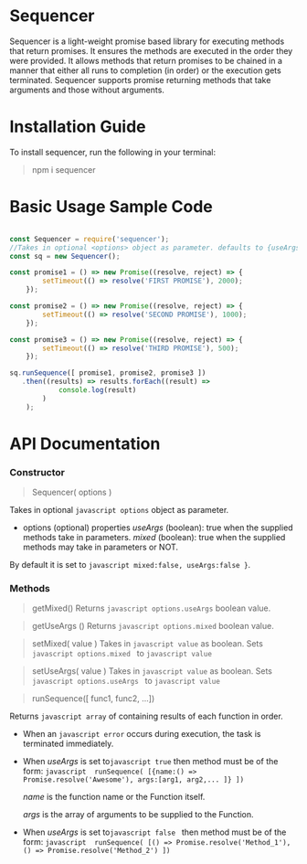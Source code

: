# Sequencer
Sequencer is a light-weight promise based library  for executing methods that return promises. It ensures the methods are executed in the order they were provided. It allows methods that return promises to be chained in a manner that either all runs to completion (in order) or the execution gets terminated. Sequencer supports promise returning methods that take arguments and those without arguments.

# Installation Guide
To install sequencer, run the following in your terminal:

> npm i sequencer

# Basic Usage Sample Code

```javascript

const Sequencer = require('sequencer');
//Takes in optional <options> object as parameter. defaults to {useArgs:false, mixed:false}
const sq = new Sequencer();

const promise1 = () => new Promise((resolve, reject) => {
        setTimeout(() => resolve('FIRST PROMISE'), 2000);
    });

const promise2 = () => new Promise((resolve, reject) => {
        setTimeout(() => resolve('SECOND PROMISE'), 1000);
    });

const promise3 = () => new Promise((resolve, reject) => {
        setTimeout(() => resolve('THIRD PROMISE'), 500);
    });

sq.runSequence([ promise1, promise2, promise3 ])
   .then((results) => results.forEach((result) =>
            console.log(result)
        )
    );

```

# API Documentation

### Constructor

> Sequencer( options )

Takes in optional ```javascript options``` object as parameter.
- options (optional) properties
  _useArgs_ (boolean): true when the supplied methods take in parameters.
  _mixed_ (boolean): true when the supplied methods may take in parameters or NOT.

By default it is set to ```javascript mixed:false, useArgs:false }```.


### Methods

> getMixed()
Returns ```javascript options.useArgs``` boolean value.



> getUseArgs ()
Returns ```javascript options.mixed``` boolean value.


> setMixed( value )
Takes in ```javascript value``` as boolean.
Sets ```javascript options.mixed ``` to ```javascript value```

> setUseArgs( value )
Takes in ```javascript value``` as boolean.
Sets ```javascript options.useArgs ``` to ```javascript value```


> runSequence([ func1, func2, ...])

Returns ```javascript array``` of  containing results of each function in order.
- When an ```javascript error```  occurs during execution, the task is terminated immediately.


- When _useArgs_ is set to```javascript true``` then method must be of the form:
  ```javascript  runSequence( [{name:() => Promise.resolve('Awesome'), args:[arg1, arg2,... ]} ])```
   
   _name_ is the function name or the Function itself.

   _args_ is the array of arguments to be supplied to the Function.


- When _useArgs_ is set to```javascript false ``` then method must be of the form:
  ```javascript  runSequence( [() => Promise.resolve('Method_1'), () => Promise.resolve('Method_2') ])``` 
   

